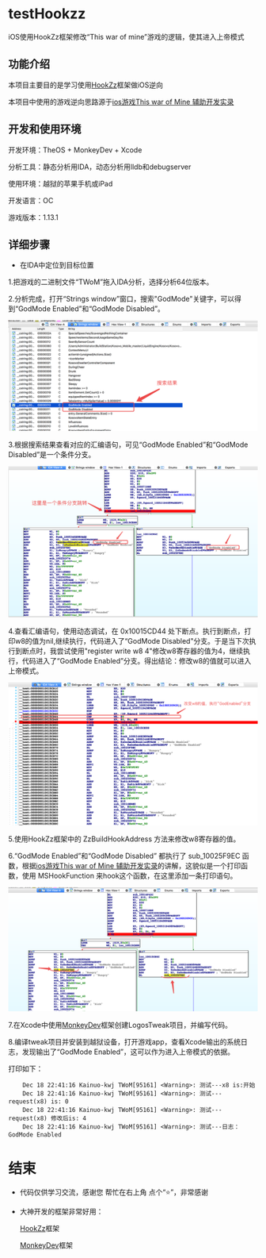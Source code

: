 # testHookzz
iOS使用HookZz框架修改“This war of mine”游戏的逻辑，使其进入上帝模式


## 功能介绍

本项目主要目的是学习使用[HookZz](https://github.com/jmpews/HookZz)框架做iOS逆向

本项目中使用的游戏逆向思路源于[ios游戏This war of Mine 辅助开发实录](https://myhloli.com/mod-of-this-war-of-mine.html)



## 开发和使用环境

开发环境：TheOS + MonkeyDev + Xcode

分析工具：静态分析用IDA，动态分析用lldb和debugserver

使用环境：越狱的苹果手机或iPad

开发语言：OC

游戏版本：1.13.1

## 详细步骤

- 在IDA中定位到目标位置

1.把游戏的二进制文件“TWoM”拖入IDA分析，选择分析64位版本。

2.分析完成，打开“Strings window”窗口，搜索"GodMode"关键字，可以得到“GodMode Enabled”和“GodMode Disabled”。

![搜索结果](./images/0@2x.png)

3.根据搜索结果查看对应的汇编语句，可见“GodMode Enabled”和“GodMode Disabled”是一个条件分支。

![1](./images/1@2x.png)

4.查看汇编语句，使用动态调试，在 0x10015CD44 处下断点。执行到断点，打印w8的值为nil,继续执行，代码进入了“GodMode Disabled"分支。于是当下次执行到断点时，我尝试使用"register write w8 4"修改w8寄存器的值为4，继续执行，代码进入了“GodMode Enabled”分支。得出结论：修改w8的值就可以进入上帝模式。

![1](./images/2@2x.png)

5.使用HookZz框架中的 ZzBuildHookAddress 方法来修改w8寄存器的值。

6.“GodMode Enabled”和“GodMode Disabled” 都执行了 sub_10025F9EC 函数，根据[ios游戏This war of Mine 辅助开发实录](https://myhloli.com/mod-of-this-war-of-mine.html)的讲解，这貌似是一个打印函数，使用 MSHookFunction 来hook这个函数，在这里添加一条打印语句。

![3](./images/3@2x.png)

7.在Xcode中使用[MonkeyDev](https://github.com/AloneMonkey/MonkeyDev)框架创建LogosTweak项目，并编写代码。

8.编译tweak项目并安装到越狱设备，打开游戏app，查看Xcode输出的系统日志，发现输出了“GodMode Enabled”，这可以作为进入上帝模式的依据。

打印如下：
```
    Dec 18 22:41:16 Kainuo-kwj TWoM[95161] <Warning>: 测试---x8 is:开始
    Dec 18 22:41:16 Kainuo-kwj TWoM[95161] <Warning>: 测试---request(x8) is: 0
    Dec 18 22:41:16 Kainuo-kwj TWoM[95161] <Warning>: 测试---request(x8) 修改后is: 4
    Dec 18 22:41:16 Kainuo-kwj TWoM[95161] <Warning>: 测试---日志：GodMode Enabled
```

# 结束

- 代码仅供学习交流，感谢您 帮忙在右上角 点个“⭐️”，非常感谢

- 大神开发的框架非常好用：

    [HookZz](https://github.com/jmpews/HookZz)框架

    [MonkeyDev](https://github.com/AloneMonkey/MonkeyDev)框架
